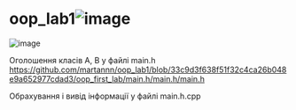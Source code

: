 # oop_lab1![image](https://user-images.githubusercontent.com/109691823/194068200-58ec4437-1c2e-4ba2-8489-cd12f236aeaf.png)
![image](https://user-images.githubusercontent.com/109691823/194069705-9cb72d65-40d2-496e-94fc-97676904950f.png)

Оголошення класів A, B у файлі main.h https://github.com/martannn/oop_lab1/blob/33c9d3f638f51f32c4ca26b048e9a652977cdad3/oop_first_lab/main.h/main.h/main.h

Обрахування і вивід інформації у файлі main.h.cpp
